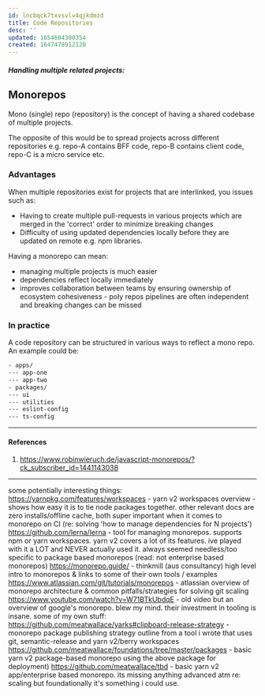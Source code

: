 ```yaml
---
id: lncbqck7txvsvlv4qjkdmzd
title: Code Repositories
desc: ''
updated: 1654604300354
created: 1647478912120
---
```



##### Handling multiple related projects:

## Monorepos

Mono (single) repo (repository) is the concept of having a shared codebase of multiple projects. 

The opposite of this would be to spread projects across different repositories e.g. repo-A contains BFF code, repo-B contains client code, repo-C is a micro service etc. 

### Advantages

When multiple repositories exist for projects that are interlinked, you issues such as:
- Having to create multiple pull-requests in various projects which are merged in the 'correct' order to minimize breaking changes
- Difficulty of using updated dependencies locally before they are updated on remote e.g. npm libraries.

Having a monorepo can mean:
- managing multiple projects is much easier
- dependencies reflect locally immediately
- improves collaboration between teams by ensuring ownership of ecosystem cohesiveness - poly repos pipelines are often independent and breaking changes can be missed

### In practice

A code repository can be structured in various ways to reflect a mono repo. An example could be:

```bash
- apps/
--- app-one
--- app-two
- packages/
--- ui
--- utilities
--- eslint-config
--- ts-config

```




----

#### References

1. https://www.robinwieruch.de/javascript-monorepos/?ck_subscriber_id=1441143038




-----------

some potentially interesting things:
https://yarnpkg.com/features/workspaces - yarn v2 workspaces overview - shows how easy it is to tie node packages together. other relevant docs are zero installs/offline cache, both super important when it comes to monorepo on CI (re: solving 'how to manage dependencies for N projects')
https://github.com/lerna/lerna - tool for managing monorepos. supports npm or yarn workspaces. yarn v2 covers a lot of its features. ive played with it a LOT and NEVER actually used it. always seemed needless/too specific to package based monorepos (read: not enterprise based monorepos)
https://monorepo.guide/ - thinkmill (aus consultancy) high level intro to monorepos & links to some of their own tools / examples
https://www.atlassian.com/git/tutorials/monorepos - atlassian overview of monorepo architecture & common pitfalls/strategies for solving git scaling
https://www.youtube.com/watch?v=W71BTkUbdqE - old video but an overview of google's monorepo. blew my mind. their investment in tooling is insane.
some of my own stuff:
https://github.com/meatwallace/yarks#clipboard-release-strategy - monorepo package publishing strategy outline from a tool i wrote that uses git, semantic-release and yarn v2/berry workspaces
https://github.com/meatwallace/foundations/tree/master/packages - basic yarn v2 package-based monorepo using the above package for deployment)
https://github.com/meatwallace/tbd - basic yarn v2 app/enterprise based monorepo. its missing anything advanced atm re: scaling but foundationally it's something i could use.
